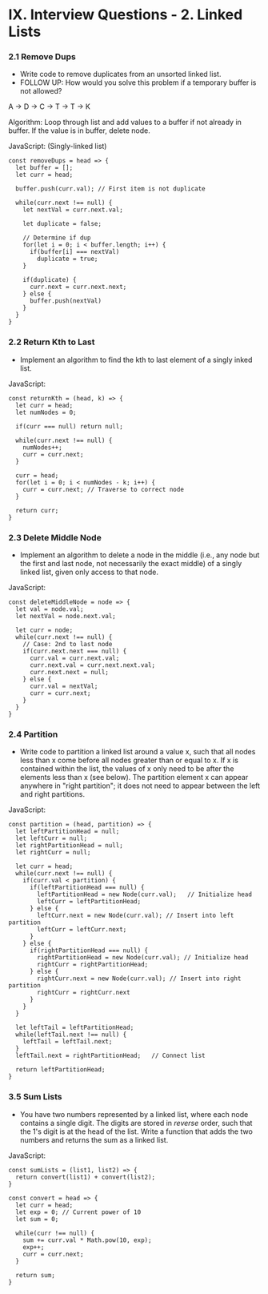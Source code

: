 # IX. Interview Questions - 2. Linked Lists

### 2.1 Remove Dups

- Write code to remove duplicates from an unsorted linked list.
- FOLLOW UP: How would you solve this problem if a temporary buffer is not allowed?

A -> D -> C -> T -> T -> K

Algorithm: Loop through list and add values to a buffer if not already in buffer. If the value is in buffer, delete node.

JavaScript:
(Singly-linked list)
```
const removeDups = head => {
  let buffer = [];
  let curr = head;

  buffer.push(curr.val); // First item is not duplicate

  while(curr.next !== null) {
    let nextVal = curr.next.val;

    let duplicate = false;

    // Determine if dup
    for(let i = 0; i < buffer.length; i++) {
      if(buffer[i] === nextVal)
        duplicate = true;
    }

    if(duplicate) {
      curr.next = curr.next.next;
    } else {
      buffer.push(nextVal)
    }
  }
}
```

### 2.2 Return Kth to Last

- Implement an algorithm to find the kth to last element of a singly inked list.

JavaScript:
```
const returnKth = (head, k) => {
  let curr = head;
  let numNodes = 0;

  if(curr === null) return null;

  while(curr.next !== null) {
    numNodes++;
    curr = curr.next;
  }

  curr = head;
  for(let i = 0; i < numNodes - k; i++) {
    curr = curr.next; // Traverse to correct node
  }

  return curr;
}
```

### 2.3 Delete Middle Node

- Implement an algorithm to delete a node in the middle (i.e., any node but the first and last node, not necessarily the exact middle) of a singly linked list, given only access to that node.

JavaScript:
```
const deleteMiddleNode = node => {
  let val = node.val;
  let nextVal = node.next.val;

  let curr = node;
  while(curr.next !== null) {
    // Case: 2nd to last node
    if(curr.next.next === null) {
      curr.val = curr.next.val;
      curr.next.val = curr.next.next.val;
      curr.next.next = null;
    } else {
      curr.val = nextVal;
      curr = curr.next;
    }
  }
}
```

### 2.4 Partition

- Write code to partition a linked list around a value x, such that all nodes less than x come before all nodes greater than or equal to x. If x is contained within the list, the values of x only need to be after the elements less than x (see below). The partition element x can appear anywhere in "right partition"; it does not need to appear between the left and right partitions.

JavaScript:
```
const partition = (head, partition) => {
  let leftPartitionHead = null;
  let leftCurr = null;
  let rightPartitionHead = null;
  let rightCurr = null;

  let curr = head;
  while(curr.next !== null) {
    if(curr.val < partition) {
      if(leftPartitionHead === null) {
        leftPartitionHead = new Node(curr.val);   // Initialize head
        leftCurr = leftPartitionHead;
      } else {
        leftCurr.next = new Node(curr.val); // Insert into left partition
        leftCurr = leftCurr.next;
      }
    } else {
      if(rightPartitionHead === null) {
        rightPartitionHead = new Node(curr.val); // Initialize head
        rightCurr = rightPartitionHead;
      } else {
        rightCurr.next = new Node(curr.val); // Insert into right partition
        rightCurr = rightCurr.next
      }
    }
  }

  let leftTail = leftPartitionHead;
  while(leftTail.next !== null) {
    leftTail = leftTail.next;
  }
  leftTail.next = rightPartitionHead;   // Connect list

  return leftPartitionHead;
}
```

### 3.5 Sum Lists

- You have two numbers represented by a linked list, where each node contains a single digit. The digits are stored in *reverse* order, such that the 1's digit is at the head of the list. Write a function that adds the two numbers and returns the sum as a linked list.

JavaScript:
```
const sumLists = (list1, list2) => {
  return convert(list1) + convert(list2);
}

const convert = head => {
  let curr = head;
  let exp = 0; // Current power of 10
  let sum = 0;

  while(curr !== null) {
    sum += curr.val * Math.pow(10, exp);
    exp++;
    curr = curr.next;
  }

  return sum;
}

```